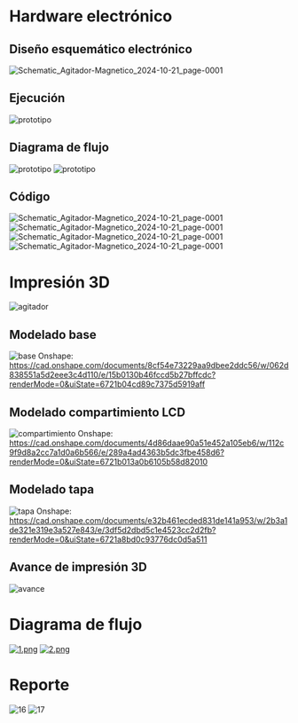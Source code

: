 # Hardware electrónico


## Diseño esquemático electrónico
![Schematic_Agitador-Magnetico_2024-10-21_page-0001](https://github.com/user-attachments/assets/1d87ac7b-b530-4613-a75e-41eadb8a8bd7)


## Ejecución
![prototipo](https://i.postimg.cc/zXYk311M/IMG-20241029-WA0120.png)

## Diagrama de flujo
![prototipo](https://i.postimg.cc/xjvzxJWx/oooo.png)
![prototipo](https://i.postimg.cc/yYnSBq60/ooooooo.png)

## Código
![Schematic_Agitador-Magnetico_2024-10-21_page-0001](https://i.postimg.cc/0yp0rGzG/cone.png)
![Schematic_Agitador-Magnetico_2024-10-21_page-0001](https://i.postimg.cc/02Kf11xB/ctwo.png)
![Schematic_Agitador-Magnetico_2024-10-21_page-0001](https://i.postimg.cc/2Spxz9S8/cthree.png)
![Schematic_Agitador-Magnetico_2024-10-21_page-0001](https://i.postimg.cc/qB5LFvfK/c5.png)

# Impresión 3D
![agitador](https://github.com/user-attachments/assets/9c119f7f-8c3b-45f9-bb12-b0e82ec031f6)


## Modelado base
![base](https://github.com/user-attachments/assets/71632350-667a-4c8f-b887-780aa3e500f3)
Onshape: https://cad.onshape.com/documents/8cf54e73229aa9dbee2ddc56/w/062d838551a5d2eee3c4d110/e/15b0130b46fccd5b27bffcdc?renderMode=0&uiState=6721b04cd89c7375d5919aff

## Modelado compartimiento LCD
![compartimiento](https://github.com/user-attachments/assets/cca21cc6-9f82-4d30-a3e5-45126697bbae)
Onshape: https://cad.onshape.com/documents/4d86daae90a51e452a105eb6/w/112c9f9d8a2cc7a1d0a6b566/e/289a4ad4363b5dc3fbe458d6?renderMode=0&uiState=6721b013a0b6105b58d82010


## Modelado tapa
![tapa](https://github.com/user-attachments/assets/982061f7-0776-4847-8587-9b9855127dca)
Onshape: https://cad.onshape.com/documents/e32b461ecded831de141a953/w/2b3a1de321e319e3a527e843/e/3df5d2dbd5c1e4523cc2d2fb?renderMode=0&uiState=6721a8bd0c93776dc0d5a511

## Avance de impresión 3D
![avance](https://github.com/user-attachments/assets/9a113d03-d11d-49e2-941c-09aa18f29620)

# Diagrama de flujo
[![1.png](https://i.postimg.cc/vHX7XC3y/1.png)](https://postimg.cc/rK0twnBZ)
[![2.png](https://i.postimg.cc/JhgCXT9c/2.png)](https://postimg.cc/KKnWS5cR)
# Reporte
![16](https://github.com/user-attachments/assets/2b2c403e-e800-4455-971a-68c78359ca3d)
![17](https://github.com/user-attachments/assets/895f862c-99be-47e4-8514-63d48c8e0476)

